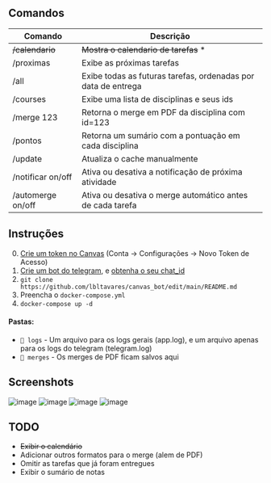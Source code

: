 
## Comandos

| **Comando**       | **Descrição**                                                 |
|-------------------|---------------------------------------------------------------|
| ~~/calendario~~       | ~~Mostra o calendario de tarefas~~ *                                |
| /proximas         | Exibe as próximas tarefas                                     |
| /all              | Exibe todas as futuras tarefas, ordenadas por data de entrega |
| /courses          | Exibe uma lista de disciplinas e seus ids                     |
| /merge 123        | Retorna o merge em PDF da disciplina com id=123               |
| /pontos           | Retorna um sumário com a pontuação em cada disciplina         |
| /update           | Atualiza o cache manualmente                                  |
| /notificar on/off | Ativa ou desativa a notificação de próxima atividade          |
| /automerge on/off | Ativa ou desativa o merge automático antes de cada tarefa     |

## Instruções

0. [Crie um token no Canvas](https://kb.iu.edu/d/aaja) (Conta -> Configurações -> Novo Token de Acesso)
1. [Crie um bot do telegram](https://core.telegram.org/bots#3-how-do-i-create-a-bot), e [obtenha o seu chat_id](https://newbedev.com/how-to-obtain-telegram-chat-id-for-a-specific-user)
2. ```git clone https://github.com/lbltavares/canvas_bot/edit/main/README.md```
3. Preencha o ```docker-compose.yml```
4. ```docker-compose up -d```

#### Pastas:
- ```📂 logs``` - Um arquivo para os logs gerais (app.log), e um arquivo apenas para os logs do telegram (telegram.log)
- ```📂 merges``` - Os merges de PDF ficam salvos aqui

## Screenshots

![image](https://user-images.githubusercontent.com/34322384/137173722-baac93cb-894c-4f56-8412-4b4d5637c727.png)
![image](https://user-images.githubusercontent.com/34322384/137173801-2f17e167-6b51-4d56-9b9a-55c45738a327.png)
![image](https://user-images.githubusercontent.com/34322384/137173911-8dc5da64-701c-49d4-8d0f-2de2c8a22288.png)
![image](https://user-images.githubusercontent.com/34322384/137174047-96d8b5c7-6ef6-4437-9b64-b543ec24d94a.png)


## TODO
- ~~Exibir o calendário~~
- Adicionar outros formatos para o merge (alem de PDF)
- Omitir as tarefas que já foram entregues
- Exibir o sumário de notas
